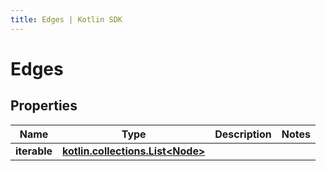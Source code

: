 ```yaml
---
title: Edges | Kotlin SDK
---
```



# Edges

## Properties
Name | Type | Description | Notes
------------ | ------------- | ------------- | -------------
**iterable** | [**kotlin.collections.List&lt;Node&gt;**](Node) |  | 



